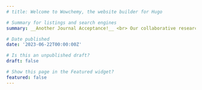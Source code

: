 ```yaml
---
# title: Welcome to Wowchemy, the website builder for Hugo

# Summary for listings and search engines
summary: __Another Journal Acceptance!__ <br> Our collaborative research work with McMaster University, done as part of our undergrad Capstone Project (Haustral Rhythmic Motor Patterns of the Human Large Bowel Revealed by Ultrasound), was accepted to _American Journal of Physiology-Gastrointestinal and Liver Physiology_!

# Date published
date: '2023-06-22T00:00:00Z'

# Is this an unpublished draft?
draft: false

# Show this page in the Featured widget?
featured: false
---
```

